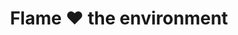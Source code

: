 ---
title: Flame ❤ the environment
sections:
- Largest environmental impact from SaaS
- Mitigation possibilities
- Flame's policy and promise
- User tools
---